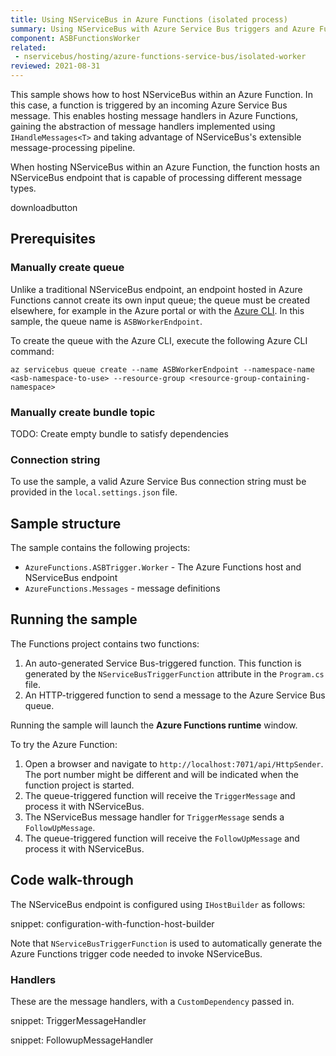 ```yaml
---
title: Using NServiceBus in Azure Functions (isolated process)
summary: Using NServiceBus with Azure Service Bus triggers and Azure Functions isolated worker hosting model
component: ASBFunctionsWorker
related:
 - nservicebus/hosting/azure-functions-service-bus/isolated-worker
reviewed: 2021-08-31
---
```


This sample shows how to host NServiceBus within an Azure Function. In this case, a function is triggered by an incoming Azure Service Bus message. This enables hosting message handlers in Azure Functions, gaining the abstraction of message handlers implemented using `IHandleMessages<T>` and taking advantage of NServiceBus's extensible message-processing pipeline.

When hosting NServiceBus within an Azure Function, the function hosts an NServiceBus endpoint that is capable of processing different message types.

downloadbutton

## Prerequisites

### Manually create queue

Unlike a traditional NServiceBus endpoint, an endpoint hosted in Azure Functions cannot create its own input queue; the queue must be created elsewhere, for example in the Azure portal or with the [Azure CLI](https://docs.microsoft.com/en-us/cli/azure/install-azure-cli). In this sample, the queue name is `ASBWorkerEndpoint`.

To create the queue with the Azure CLI, execute the following Azure CLI command:

```
az servicebus queue create --name ASBWorkerEndpoint --namespace-name <asb-namespace-to-use> --resource-group <resource-group-containing-namespace>
```

### Manually create bundle topic

TODO: Create empty bundle to satisfy dependencies

### Connection string

To use the sample, a valid Azure Service Bus connection string must be provided in the `local.settings.json` file.

## Sample structure

The sample contains the following projects:
- `AzureFunctions.ASBTrigger.Worker` - The Azure Functions host and NServiceBus endpoint
- `AzureFunctions.Messages` - message definitions

## Running the sample

The Functions project contains two functions:
1. An auto-generated Service Bus-triggered function. This function is generated by the `NServiceBusTriggerFunction` attribute in the `Program.cs` file.
1. An HTTP-triggered function to send a message to the Azure Service Bus queue.

Running the sample will launch the **Azure Functions runtime** window.

To try the Azure Function:

1. Open a browser and navigate to `http://localhost:7071/api/HttpSender`. The port number might be different and will be indicated when the function project is started.
1. The queue-triggered function will receive the `TriggerMessage` and process it with NServiceBus.
1. The NServiceBus message handler for `TriggerMessage` sends a `FollowUpMessage`.
1. The queue-triggered function will receive the `FollowUpMessage` and process it with NServiceBus.

## Code walk-through

The NServiceBus endpoint is configured using `IHostBuilder` as follows:

snippet: configuration-with-function-host-builder

Note that `NServiceBusTriggerFunction` is used to automatically generate the Azure Functions trigger code needed to invoke NServiceBus.

### Handlers

These are the message handlers, with a `CustomDependency` passed in.

snippet: TriggerMessageHandler

snippet: FollowupMessageHandler
